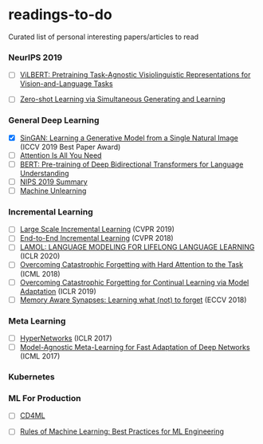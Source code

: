 # readings-to-do
 Curated list of personal interesting papers/articles to read
 
 
### NeurIPS 2019
- [ ] [ViLBERT: Pretraining Task-Agnostic Visiolinguistic
Representations for Vision-and-Language Tasks](https://papers.nips.cc/paper/8297-vilbert-pretraining-task-agnostic-visiolinguistic-representations-for-vision-and-language-tasks.pdf)
- [ ] [Zero-shot Learning via Simultaneous Generating and
Learning](https://papers.nips.cc/paper/8300-zero-shot-learning-via-simultaneous-generating-and-learning.pdf)
 
 
 
 
### General Deep Learning
- [x] [SinGAN: Learning a Generative Model from a Single Natural Image](https://arxiv.org/abs/1905.01164) (ICCV 2019 Best Paper Award)
- [ ] [Attention Is All You Need](https://papers.nips.cc/paper/7181-attention-is-all-you-need.pdf)
- [ ] [BERT: Pre-training of Deep Bidirectional Transformers for Language Understanding](https://arxiv.org/abs/1810.04805)
- [ ] [NIPS 2019 Summary](https://david-abel.github.io/notes/neurips_2019.pdf)
- [ ] [Machine Unlearning](https://arxiv.org/pdf/1912.03817v1.pdf)

### Incremental Learning
- [ ] [Large Scale Incremental Learning](https://arxiv.org/abs/1905.13260) (CVPR 2019)
- [ ] [End-to-End Incremental Learning](https://arxiv.org/abs/1807.09536) (CVPR 2018)
- [ ] [LAMOL: LANGUAGE MODELING FOR LIFELONG LANGUAGE LEARNING](https://openreview.net/pdf?id=Skgxcn4YDS) (ICLR 2020)
- [ ] [Overcoming Catastrophic Forgetting with Hard Attention to the Task](http://proceedings.mlr.press/v80/serra18a/serra18a.pdf) (ICML 2018)
- [ ] [Overcoming Catastrophic Forgetting for Continual Learning via Model Adaptation](https://openreview.net/forum?id=ryGvcoA5YX) (ICLR 2019)
- [ ] [Memory Aware Synapses: Learning what (not) to forget](http://homes.esat.kuleuven.be/~raljundi/papers/MAS.pdf) (ECCV 2018) 

### Meta Learning
- [ ] [HyperNetworks](https://openreview.net/pdf?id=rkpACe1lx) (ICLR 2017)
- [ ] [Model-Agnostic Meta-Learning for Fast Adaptation of Deep Networks](https://arxiv.org/pdf/1703.03400.pdf) (ICML 2017)

### Kubernetes 

### ML For Production
- [ ] [CD4ML](https://martinfowler.com/articles/cd4ml.html)
- [ ] [Rules of Machine Learning: Best Practices for ML Engineering](https://developers.google.com/machine-learning/guides/rules-of-ml)

